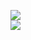 [![](https://img.shields.io/badge/Made%20With-Github%20Spray-lightgrey.svg?style=for-the-badge&logo=github)](https://github.com/Annihil/github-spray#6747)  
[![](https://i.imgur.com/2DrTn0Z.gif)](https://github.com/Annihil/github-spray)